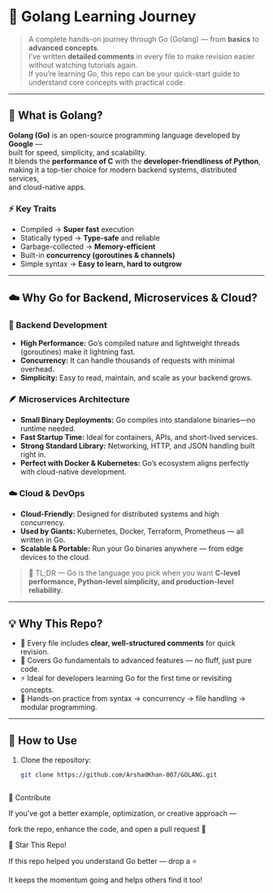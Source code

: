 # 🚀 Golang Learning Journey

> A complete hands-on journey through Go (Golang) — from **basics** to **advanced concepts**.  
> I’ve written **detailed comments** in every file to make revision easier without watching tutorials again.  
> If you’re learning Go, this repo can be your quick-start guide to understand core concepts with practical code.

---

## 💬 What is Golang?

**Golang (Go)** is an open-source programming language developed by **Google** —  
built for speed, simplicity, and scalability.  
It blends the **performance of C** with the **developer-friendliness of Python**,  
making it a top-tier choice for modern backend systems, distributed services,  
and cloud-native apps.

### ⚡ Key Traits
- Compiled → **Super fast** execution  
- Statically typed → **Type-safe** and reliable  
- Garbage-collected → **Memory-efficient**  
- Built-in **concurrency (goroutines & channels)**  
- Simple syntax → **Easy to learn, hard to outgrow**

---

## ☁️ Why Go for Backend, Microservices & Cloud?

### 🧩 Backend Development
- **High Performance:** Go’s compiled nature and lightweight threads (goroutines) make it lightning fast.  
- **Concurrency:** It can handle thousands of requests with minimal overhead.  
- **Simplicity:** Easy to read, maintain, and scale as your backend grows.  

### 🪶 Microservices Architecture
- **Small Binary Deployments:** Go compiles into standalone binaries—no runtime needed.  
- **Fast Startup Time:** Ideal for containers, APIs, and short-lived services.  
- **Strong Standard Library:** Networking, HTTP, and JSON handling built right in.  
- **Perfect with Docker & Kubernetes:** Go’s ecosystem aligns perfectly with cloud-native development.

### ☁️ Cloud & DevOps
- **Cloud-Friendly:** Designed for distributed systems and high concurrency.  
- **Used by Giants:** Kubernetes, Docker, Terraform, Prometheus — all written in Go.  
- **Scalable & Portable:** Run your Go binaries anywhere — from edge devices to the cloud.  

> 💭 TL;DR — Go is the language you pick when you want **C-level performance, Python-level simplicity, and production-level reliability.**

---

## 💡 Why This Repo?

- 📝 Every file includes **clear, well-structured comments** for quick revision.  
- 🧠 Covers Go fundamentals to advanced features — no fluff, just pure code.  
- ⚡ Ideal for developers learning Go for the first time or revisiting concepts.  
- 💪 Hands-on practice from syntax → concurrency → file handling → modular programming.

---

## 🧭 How to Use

1. Clone the repository:
   ```bash
   git clone https://github.com/ArshadKhan-007/GOLANG.git



🤝 Contribute

If you’ve got a better example, optimization, or creative approach —

fork the repo, enhance the code, and open a pull request 💪


🌟 Star This Repo!

If this repo helped you understand Go better — drop a ⭐

It keeps the momentum going and helps others find it too!
